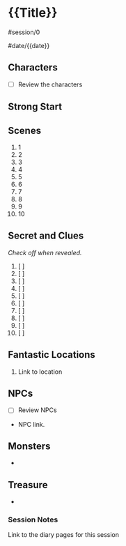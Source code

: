 # {{Title}} 
#session/0

#date/{{date}}
## Characters
- [ ]  Review the characters

## Strong Start

## Scenes
1. 1
1. 2
1. 3
1. 4
1. 5
1. 6
1. 7
1. 8
1. 9
1. 10

## Secret and Clues

*Check off when revealed.*

1. [ ] 
1. [ ] 
1. [ ] 
1. [ ] 
1. [ ] 
1. [ ] 
1. [ ] 
1. [ ] 
1. [ ] 
1. [ ] 

## Fantastic Locations
1. Link to location
## NPCs
- [ ]  Review NPCs
- NPC link.
## Monsters
- 
## Treasure
- 
### Session Notes
Link to the diary pages for this session